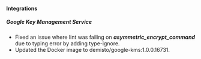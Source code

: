
#### Integrations
##### Google Key Management Service
- Fixed an issue where lint was failing on ***asymmetric_encrypt_command*** due to typing error by adding type-ignore.
- Updated the Docker image to demisto/google-kms:1.0.0.16731.